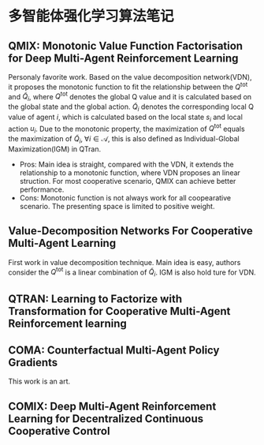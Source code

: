 # 多智能体强化学习算法笔记
## QMIX: Monotonic Value Function Factorisation for Deep Multi-Agent Reinforcement Learning

Personaly favorite work. Based on the value decomposition network(VDN), it proposes the monotonic function to fit the relationship between the $Q^{\mathrm{tot}}$ and $\tilde{Q}_{i}$, where $Q^{\mathrm{tot}}$ denotes the global Q value and it is calculated based on the global state and the global action. 
$\tilde{Q}_{i}$ denotes the corresponding local Q value of agent $i$, which is calculated based on the local state $s_i$ and local action $u_i$. 
Due to the monotonic property, the maximization of $Q^{\mathrm{tot}}$ equals the maximization of $\tilde{Q}_{i},\;\forall i \in \mathcal{A}$, this is also defined as Individual-Global Maximization(IGM) in QTran.

- Pros: Main idea is straight, compared with the VDN, it extends the relationship to a monotonic function, where VDN proposes an linear struction. For most cooperative scenario, QMIX can achieve better performance.
- Cons: Monotonic function is not always work for all coopearative scenario. The presenting space is limited to positive weight.

## Value-Decomposition Networks For Cooperative Multi-Agent Learning
First work in value decomposition technique. Main idea is easy, authors consider the $Q^{\mathrm{tot}}$ is a linear combination of $\tilde{Q}_{i}$. IGM is also hold ture for VDN.

## QTRAN: Learning to Factorize with Transformation for Cooperative Multi-Agent Reinforcement learning


## COMA: Counterfactual Multi-Agent Policy Gradients
This work is an art.

## COMIX: Deep Multi-Agent Reinforcement Learning for Decentralized Continuous Cooperative Control
